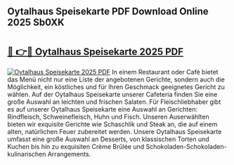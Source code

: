 ## Oytalhaus Speisekarte PDF Download Online 2025 Sb0XK

# <h2><a href="http://gc9yn9.nevu.top/?p=Oytalhaus+Speisekarte">🔗 👉🔴 Oytalhaus Speisekarte 2025 PDF</a></h2>

[![Oytalhaus Speisekarte 2025 PDF](https://i.imgur.com/dBaPXMq.png)](http://gc9yn9.nevu.top/?p=Oytalhaus+Speisekarte)
In einem Restaurant oder Café bietet das Menü nicht nur eine Liste der angebotenen Gerichte, sondern auch die Möglichkeit, ein köstliches und für Ihren Geschmack geeignetes Gericht zu wählen. Auf der Oytalhaus Speisekarte unserer Cafeteria finden Sie eine große Auswahl an leichten und frischen Salaten. Für Fleischliebhaber gibt es auf unserer Oytalhaus Speisekarte eine Auswahl an Gerichten: Rindfleisch, Schweinefleisch, Huhn und Fisch. Unseren Auserwählten bieten wir exquisite Gerichte wie Schaschlik und Steak an, die auf einem alten, natürlichen Feuer zubereitet werden. Unsere Oytalhaus Speisekarte umfasst eine große Auswahl an Desserts, von klassischen Torten und Kuchen bis hin zu exquisiten Crème Brûlée und Schokoladen-Schokoladen-kulinarischen Arrangements.
